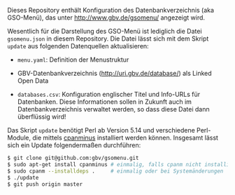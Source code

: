 Dieses Repository enthält Konfiguration des Datenbankverzeichnis (aka GSO-Menü),
das unter <http://www.gbv.de/gsomenu/> angezeigt wird.

Wesentlich für die Darstellung des GSO-Menü ist lediglich die Datei
`gsomenu.json` in diesem Repository. Die Datei lässt sich mit dem Skript
`update` aus folgenden Datenquellen aktualisieren:
 
* `menu.yaml`: Definition der Menustruktur

* GBV-Datenbankverzeichnis (<http://uri.gbv.de/database/>) als Linked Open Data

* `databases.csv`: Konfiguration englischer Titel und Info-URLs für Datenbanken.
  Diese Informationen sollen in Zukunft auch im Datenbankverzeichnis
  verwaltet werden, so dass diese Datei dann überflüssig wird!

Das Skript `update` benötigt Perl ab Version 5.14 und verschiedene Perl-Module,
die mittels [cpanminus](https://metacpan.org/pod/App::cpanminus) installiert
werden können. Insgesamt lässt sich ein Update folgendermaßen durchführen:

```.bash
$ git clone git@github.com:gbv/gsomenu.git
$ sudo apt-get install cpanminus # einmalig, falls cpanm nicht installiert
$ sudo cpanm --installdeps .     # einmalig oder bei Systemänderungen
$ ./update
$ git push origin master
```

